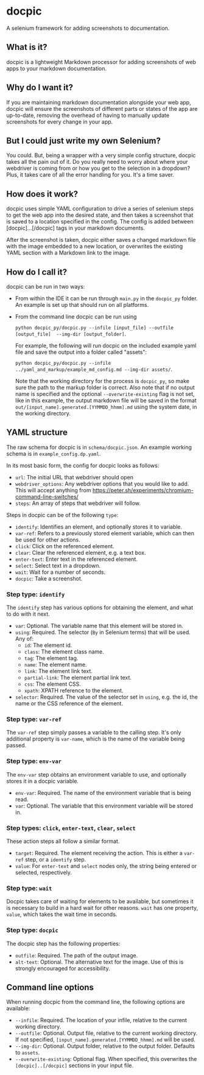 # docpic

A selenium framework for adding screenshots to documentation.

## What is it?

docpic is a lightweight Markdown processor for adding screenshots of web apps to your markdown documentation.

## Why do I want it?

If you are maintaining markdown documentation alongside your web app, docpic will ensure the screenshots 
of different parts or states of the app are up-to-date, 
removing the overhead of having to manually update screenshots for every change in your app.  

## But I could just write my own Selenium?

You could. But, being a wrapper with a very simple config structure, docpic takes all the pain out of it. 
Do you really need to worry about where your webdriver is coming from or how you get to the selection in a 
dropdown? Plus, it takes care of all the error handling for you. It's a time saver.

## How does it work?

docpic uses simple YAML configuration to drive a series of selenium steps to get the web app into the 
desired state, and then takes a screenshot that is saved to a location specified in the config.
The config is added between [docpic]...[/docpic] tags in your markdown documents. 

After the screenshot is taken, docpic either saves a changed markdown file with the image embedded to a 
new location, or overwrites the existing YAML section with a Markdown link to the image.

## How do I call it?

docpic can be run in two ways:
* From within the IDE it can be run through `main.py` in the `docpic_py` folder. An example is set up that 
should run on all platforms.
* From the command line docpic can be run using 

  `python docpic_py/docpic.py --infile [input_file] --outfile [output_file] 
    --img-dir [output_folder]`. 

  For example, the following will run docpic on the included example yaml file and
    save the output into a folder called "assets": 
 
  `python docpic_py/docpic.py --infile ../yaml_and_markup/example_md_config.md --img-dir assets/`. 

  Note that the working directory for the process is `docpic_py`, so make sure the path to the markup folder is correct.
  Also note that if no output name is specified and the optional `--overwrite-existing` flag is not set, like in this example, the output
    markdown file will be saved in the format `out/[input_name].generated.[YYMMDD_hhmm].md` using the system date, in the working directory.

## YAML structure

The raw schema for docpic is in `schema/docpic.json`. An example working schema is in `example_config.dp.yaml`. 

In its most basic form, the config for docpic looks as follows:
* `url`: The initial URL that webdriver should open
* `webdriver_options`: Any webdriver options that you would like to add. This will accept anything from 
https://peter.sh/experiments/chromium-command-line-switches/
* `steps`: An array of steps that webdriver will follow.

Steps in docpic can be of the following `type`:
* `identify`: Identifies an element, and optionally stores it to variable.
* `var-ref`: Refers to a previously stored element variable, which can then be used for other actions.
* `click`: Click on the referenced element.
* `clear`: Clear the referenced element, e.g. a text box.
* `enter-text`: Enter text in the referenced element.
* `select`: Select text in a dropdown.
* `wait`: Wait for a number of seconds.
* `docpic`: Take a screenshot.

### Step type: `identify`
The `identify` step has various options for obtaining the element, and what to do with it next.
* `var`: Optional. The variable name that this element will be stored in.
* `using`: Required. The selector (`By` in Selenium terms) that will be used. Any of:
  * `id`: The element id.
  * `class`: The element class name.
  * `tag`: The element tag.
  * `name`: The element name.
  * `link`: The element link text.
  * `partial-link`: The element partial link text.
  * `css`: The element CSS.
  * `xpath`: XPATH reference to the element.
* `selector`: Required. The value of the selector set in `using`, e.g. the id, the name or the CSS 
reference of the element.

### Step type: `var-ref`
The `var-ref` step simply passes a variable to the calling step. It's only additional property is `var-name`, 
which is the name of the variable being passed.

### Step type: `env-var`
The `env-var` step obtains an environment variable to use, and optionally stores it in a docpic variable.
* `env-var`: Required. The name of the environment variable that is being read.
* `var`: Optional. The variable that this environment variable will be stored in.

### Step types: `click`, `enter-text`, `clear`, `select`
These action steps all follow a similar format.
* `target`: Required. The element receiving the action. This is either a `var-ref` step, or a `identify` step.
* `value`: For `enter-text` and `select` nodes only, the string being entered or selected, respectively. 

### Step type: `wait`
Docpic takes care of waiting for elements to be available, but sometimes it is necessary to build in a hard
wait for other reasons. `wait` has one property, `value`, which takes the wait time in seconds.

### Step type: `docpic`
The docpic step has the following properties:
* `outfile`: Required. The path of the output image.
* `alt-text`: Optional. The alternative text for the image. Use of this is strongly encouraged for accessibility.

## Command line options
When running docpic from the command line, the following options are available:
* `--infile`: Required. The location of your infile, relative to the current working directory.
* `--outfile`: Optional. Output file, relative to the current working directory. If not specified, 
`[input_name].generated.[YYMMDD_hhmm].md` will be used.
* `--img-dir`: Optional. Output folder, relative to the output folder. Defaults to `assets`.
* `--overwrite-existing`: Optional flag. When specified, this overwrites the `[docpic]..[/docpic]` 
sections in your input file.